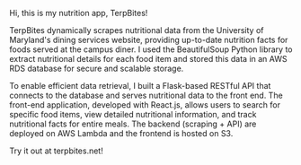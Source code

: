 Hi, this is my nutrition app, TerpBites!

TerpBites dynamically scrapes nutritional data from the University of Maryland's dining services website, providing up-to-date nutrition facts for foods served at the campus diner. I used the BeautifulSoup Python library to extract nutritional details for each food item and stored this data in an AWS RDS database for secure and scalable storage.

To enable efficient data retrieval, I built a Flask-based RESTful API that connects to the database and serves nutritional data to the front end. The front-end application, developed with React.js, allows users to search for specific food items, view detailed nutritional information, and track nutritional facts for entire meals. The backend (scraping + API) are deployed on AWS Lambda and the frontend is hosted on S3.

Try it out at terpbites.net!
